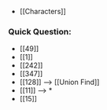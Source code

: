 - [[Characters]]
### Quick Question:
- [[49]]
- [[1]]
- [[242]]
- [[347]]
- [[128]] --> [[Union Find]]
- [[11]] --> *
- [[15]]